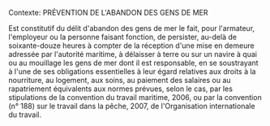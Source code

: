Contexte: PRÉVENTION DE L'ABANDON DES GENS DE MER

Est constitutif du délit d'abandon des gens de mer le fait, pour l'armateur, l'employeur ou la personne faisant fonction, de persister, au-delà de soixante-douze heures à compter de la réception d'une mise en demeure adressée par l'autorité maritime, à délaisser à terre ou sur un navire à quai ou au mouillage les gens de mer dont il est responsable, en se soustrayant à l'une de ses obligations essentielles à leur égard relatives aux droits à la nourriture, au logement, aux soins, au paiement des salaires ou au rapatriement équivalents aux normes prévues, selon le cas, par les stipulations de la convention du travail maritime, 2006, ou par la convention (n° 188) sur le travail dans la pêche, 2007, de l'Organisation internationale du travail.